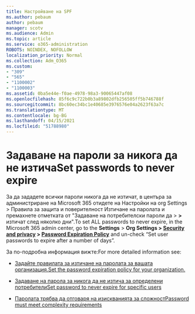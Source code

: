 ```yaml
---
title: Настройване на SPF
ms.author: pebaum
author: pebaum
manager: scotv
ms.audience: Admin
ms.topic: article
ms.service: o365-administration
ROBOTS: NOINDEX, NOFOLLOW
localization_priority: Normal
ms.collection: Adm_O365
ms.custom:
- "309"
- "565"
- "1100002"
- "1100003"
ms.assetid: 0ba5e44e-f0ae-4978-98a3-90065447af08
ms.openlocfilehash: 85f6c9c722b0b3a89802dfb256505ff5b746788f
ms.sourcegitcommit: 8bc60ec34bc1e40685e3976576e04a2623f63a7c
ms.translationtype: MT
ms.contentlocale: bg-BG
ms.lasthandoff: 04/15/2021
ms.locfileid: "51788980"
---
```

# <a name="set-passwords-to-never-expire"></a><span data-ttu-id="94039-102">Задаване на пароли за никога да не изтича</span><span class="sxs-lookup"><span data-stu-id="94039-102">Set passwords to never expire</span></span>

<span data-ttu-id="94039-103">За да зададете всички пароли никога да не изтичат, в центъра за администриране на Microsoft 365 отидете на Настройки на org Settings > Правила за защита и поверителност Изтичане на паролата и премахнете отметката от "Задаване на потребителски пароли да  >  **[](https://portal.office.com/adminportal/home#/settings/security)  >  [](https://portal.microsoft.com/Adminportal/Home#/Settings/SecurityPrivacy/:/Settings/L1/PasswordPolicy)** изтичат след няколко дни".</span><span class="sxs-lookup"><span data-stu-id="94039-103">To set ALL passwords to never expire, in the Microsoft 365 admin center, go to the **Settings** > **Org Settings > [Security and privacy](https://portal.office.com/adminportal/home#/settings/security) > [Password Expiration Policy](https://portal.microsoft.com/Adminportal/Home#/Settings/SecurityPrivacy/:/Settings/L1/PasswordPolicy)** and un-check “Set user passwords to expire after a number of days”.</span></span>
  
<span data-ttu-id="94039-104">За по-подробна информация вижте:</span><span class="sxs-lookup"><span data-stu-id="94039-104">For more detailed information see:</span></span>

- [<span data-ttu-id="94039-105">Задайте правилата за изтичане на паролата за вашата организация.</span><span class="sxs-lookup"><span data-stu-id="94039-105">Set the password expiration policy for your organization.</span></span>](https://docs.microsoft.com/microsoft-365/admin/manage/set-password-expiration-policy)
  
- [<span data-ttu-id="94039-106">Задаване на парола за никога да не изтича за определени потребители</span><span class="sxs-lookup"><span data-stu-id="94039-106">Set password to never expire for specific users</span></span>](https://docs.microsoft.com/microsoft-365/admin/add-users/set-password-to-never-expire)

- [<span data-ttu-id="94039-107">Паролата трябва да отговаря на изискванията за сложност</span><span class="sxs-lookup"><span data-stu-id="94039-107">Password must meet complexity requirements</span></span>](https://docs.microsoft.com/windows/security/threat-protection/security-policy-settings/password-must-meet-complexity-requirements)
  